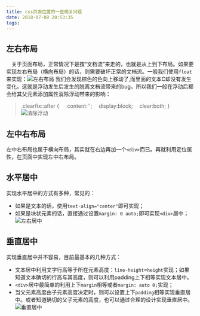 ```yaml
---
title: css页面位置的一些相关问题
date: 2018-07-08 20:53:35
tags:
---
```

## 左右布局
&emsp;关于页面布局，正常情况下是按“文档流”来走的，也就是从上到下布局。如果要实现左右布局（横向布局）的话，则需要破坏正常的文档流。一般我们使用`float`来实现：![左右布局](https://upload-images.jianshu.io/upload_images/12812641-bffab616a4cab188.png?imageMogr2/auto-orient/strip%7CimageView2/2/w/1240)
我们会发现棕色的色向上移动了,而里面的文本C却没有发生变化。这就是浮动发生后发生的脱离文档流带来的bug。所以我们一般在浮动后都会给其父元素添加属性消除浮动带来的影响：
> .clearfix::after {
&emsp; content:'';
&emsp;display:block;
&emsp;clear:both;
  }
![清除浮动](https://upload-images.jianshu.io/upload_images/12812641-251d96f99a0a0f15.png?imageMogr2/auto-orient/strip%7CimageView2/2/w/1240)

## 左中右布局 
左中右布局也属于横向布局，其实就在右边再加一个`<div>`而已。再就利用定位属性，在页面中实现左中右布局。
## 水平居中
实现水平居中的方式有多种，常见的： 
* 如果是文本的话，使用`text-align="center"`即可实现；
* 如果是块状元素的话，直接通过设置`margin: 0 auto;`即可实现`<div>`居中；
![左右居中](https://upload-images.jianshu.io/upload_images/12812641-967469b306ae2890.png?imageMogr2/auto-orient/strip%7CimageView2/2/w/1240)

## 垂直居中
实现垂直居中并不容易，目前最基本的几种方式：
* 文本居中利用文字行高等于所在元素高度：`line-height`=`height`实现；如果知道文本确切的行高与其高度，则可以利用padding上下相等实现文本居中。
* `<div>`居中最简单的利用上下`margin`相等或者`margin: auto 0;`实现；
*  当父元素高度由子元素高度决定时，则可以设置上下`padding`相等实现垂直居中。或者知道确切的父子元素的高度，也可以通过合理的设计实现垂直居中。![垂直居中](https://upload-images.jianshu.io/upload_images/12812641-b81ebce275b1be53.png?imageMogr2/auto-orient/strip%7CimageView2/2/w/1240)